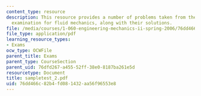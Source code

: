 ```yaml
---
content_type: resource
description: This resource provides a number of problems taken from the 2005 in-class
  examination for fluid mechanics, along with their solutions.
file: /media/courses/1-060-engineering-mechanics-ii-spring-2006/76dd466c82b4fd081432aa56f96553e8_sampletest_2.pdf
file_type: application/pdf
learning_resource_types:
- Exams
ocw_type: OCWFile
parent_title: Exams
parent_type: CourseSection
parent_uid: 76dfd267-a455-52ff-38e0-8187ba261e5d
resourcetype: Document
title: sampletest_2.pdf
uid: 76dd466c-82b4-fd08-1432-aa56f96553e8
---
```

